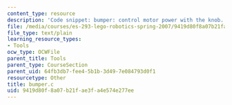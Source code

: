```yaml
---
content_type: resource
description: 'Code snippet: bumper: control motor power with the knob.'
file: /media/courses/es-293-lego-robotics-spring-2007/9419d80f8a07b21fae3fa4e574e277ee_bumper.c
file_type: text/plain
learning_resource_types:
- Tools
ocw_type: OCWFile
parent_title: Tools
parent_type: CourseSection
parent_uid: 64fb3db7-fee4-5b1b-3d49-7e084793d0f1
resourcetype: Other
title: bumper.c
uid: 9419d80f-8a07-b21f-ae3f-a4e574e277ee
---
```

